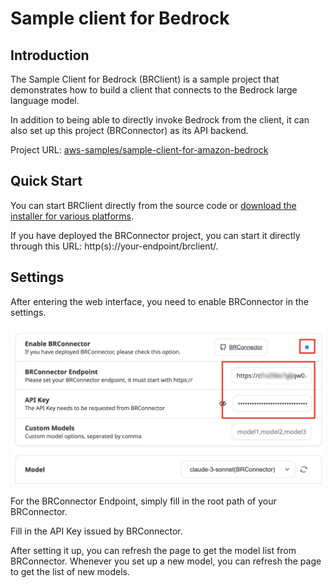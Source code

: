 # Sample client for Bedrock

## Introduction

The Sample Client for Bedrock (BRClient) is a sample project that demonstrates how to build a client that connects to the Bedrock large language model.

In addition to being able to directly invoke Bedrock from the client, it can also set up this project (BRConnector) as its API backend.

Project URL: [aws-samples/sample-client-for-amazon-bedrock](https://github.com/aws-samples/sample-client-for-amazon-bedrock/)

## Quick Start

You can start BRClient directly from the source code or [download the installer for various platforms](https://github.com/aws-samples/sample-client-for-amazon-bedrock/releases).

If you have deployed the BRConnector project, you can start it directly through this URL: http(s)://your-endpoint/brclient/.

## Settings

After entering the web interface, you need to enable BRConnector in the settings.

![BRConnector setting](./screenshots/brclient-01.png)

For the BRConnector Endpoint, simply fill in the root path of your BRConnector.

Fill in the API Key issued by BRConnector.

After setting it up, you can refresh the page to get the model list from BRConnector. Whenever you set up a new model, you can refresh the page to get the list of new models.
